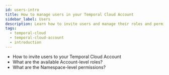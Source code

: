 ```yaml
---
id: users-intro
title: How to manage users in your Temporal Cloud Account
sidebar_label: Users
description: Learn how to invite users and manage their roles and permissions.
tags:
  - temporal-cloud
  - temporal-cloud-account
  - introduction
---
```


- How to invite users to your Temporal Cloud Account
- What are the available Account-level roles?
- What are the Namespace-level permissions?
